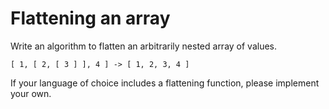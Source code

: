 # Flattening an array

Write an algorithm to flatten an arbitrarily nested array of values. 

```
[ 1, [ 2, [ 3 ] ], 4 ] -> [ 1, 2, 3, 4 ]
```

If your language of choice includes a flattening function, please implement your own.
